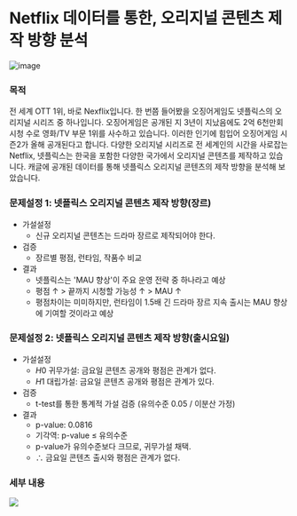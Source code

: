 # Netflix 데이터를 통한, 오리지널 콘텐츠 제작 방향 분석

![image](https://github.com/user-attachments/assets/a35aa66d-bde8-4675-b87d-fc7845d78af2)

### 목적
전 세계 OTT 1위, 바로 Nexflix입니다. 한 번쯤 들어봤을 오징어게임도 넷플릭스의 오리지널 시리즈 중 하나입니다. 오징어게임은 공개된 지 3년이 지났음에도 2억 6천만회 시청 수로 영화/TV 부문 1위를 사수하고 있습니다. 이러한 인기에 힘입어 오징어게임 시즌2가 올해 공개된다고 합니다. 다양한 오리지널 시리즈로 전 세계인의 시간을 사로잡는 Netflix, 넷플릭스는 한국을 포함한 다양한 국가에서 오리지널 콘텐츠를 제작하고 있습니다. 캐글에 공개된 데이터를 통해 넷플릭스 오리지널 콘텐츠의 제작 방향을 분석해 보았습니다.

### 문제설정 1: 넷플릭스 오리지널 콘텐츠 제작 방향(장르)
- 가설설정
  - 신규 오리지널 콘텐츠는 드라마 장르로 제작되어야 한다.
- 검증
  - 장르별 평점, 런타임, 작품수 비교
- 결과
  - 넷플릭스는 'MAU 향상'이 주요 운영 전략 중 하나라고 예상
  - 평점 ↑ > 끝까지 시청할 가능성 ↑ > MAU ↑
  - 평점차이는 미미하지만, 런타임이 1.5배 긴 드라마 장르 지속 출시는 MAU 향상에 기여할 것이라고 예상

### 문제설정 2: 넷플릭스 오리지널 콘텐츠 제작 방향(출시요일)
- 가설설정
  - $H0$ 귀무가설: 금요일 콘텐츠 공개와 평점은 관계가 없다.
  - $H1$ 대립가설: 금요일 콘텐츠 공개와 평점은 관계가 있다.
- 검증
  - t-test를 통한 통계적 가설 검증 (유의수준 0.05 / 이분산 가정)
- 결과
  - p-value: 0.0816
  - 기각역: p-value ≤ 유의수준 
  - p-value가 유의수준보다 크므로, 귀무가설 채택.
  - ∴ 금요일 콘텐츠 출시와 평점은 관계가 없다.

### 세부 내용
[<img src="https://img.shields.io/badge/Velog-1EBC8F?style=for-the-badge&logo=velog&logoColor=white" />](https://velog.io/@sung_hwan_new/netflix)

